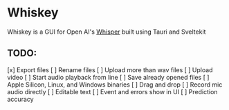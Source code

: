 # Whiskey
Whiskey is a GUI for Open AI's [Whisper](https://openai.com/blog/whisper/) built using Tauri and Sveltekit

## TODO: 
[x] Export files 
[ ] Rename files 
[ ] Upload more than wav files
[ ] Upload video
[ ] Start audio playback from line
[ ] Save already opened files
[ ] Apple Silicon, Linux, and Windows binaries
[ ] Drag and drop
[ ] Record mic audio directly
[ ] Editable text 
[ ] Event and errors show in UI 
[ ] Prediction accuracy 